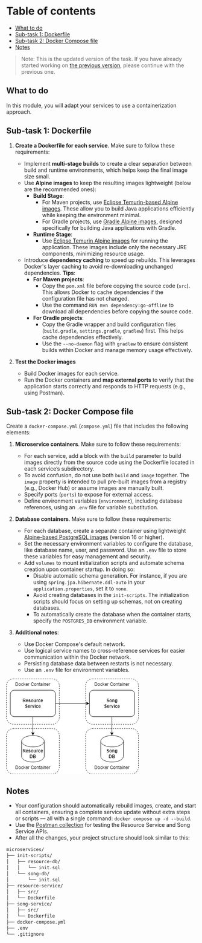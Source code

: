# Table of contents

- [What to do](#what-to-do)
- [Sub-task 1: Dockerfile](#sub-task-1-docker-images)
- [Sub-task 2: Docker Compose file](#sub-task-2-docker-compose-file)
- [Notes](#notes)

> Note: This is the updated version of the task. If you have already started working on [the previous version](README-deprecated.md), please continue with the previous one.

## What to do

In this module, you will adapt your services to use a containerization approach.

## Sub-task 1: Dockerfile

1. **Create a Dockerfile for each service**. Make sure to follow these requirements:

   - Implement **multi-stage builds** to create a clear separation between build and runtime environments, which helps keep the final image size small.
   - Use **Alpine images** to keep the resulting images lightweight (below are the recommended ones):
       - **Build Stage**:
           - For Maven projects, use [Eclipse Temurin-based Alpine images](https://hub.docker.com/_/maven/tags?name=eclipse-temurin-17-alpine). These allow you to build Java applications efficiently while keeping the environment minimal.
           - For Gradle projects, use [Gradle Alpine images](https://hub.docker.com/_/gradle/tags?name=jdk17-alpine), designed specifically for building Java applications with Gradle.
       - **Runtime Stage**:
           - Use [Eclipse Temurin Alpine images](https://hub.docker.com/_/eclipse-temurin/tags?name=17-jre-alpine) for running the application. These images include only the necessary JRE components, minimizing resource usage.
   - Introduce **dependency caching** to speed up rebuilds. This leverages Docker's layer caching to avoid re-downloading unchanged dependencies. **Tips**:
        - **For Maven projects**:
            - Copy the `pom.xml` file before copying the source code (`src`). This allows Docker to cache dependencies if the configuration file has not changed.
            - Use the command `RUN mvn dependency:go-offline` to download all dependencies before copying the source code.
        - **For Gradle projects**:
            - Copy the Gradle wrapper and build configuration files (`build.gradle`, `settings.gradle`, `gradlew`) first. This helps cache dependencies effectively.
            - Use the `--no-daemon` flag with `gradlew` to ensure consistent builds within Docker and manage memory usage effectively.

2. **Test the Docker images**

    - Build Docker images for each service.
    - Run the Docker containers and **map external ports** to verify that the application starts correctly and responds to HTTP requests (e.g., using Postman).

## Sub-task 2: Docker Compose file

Create a `docker-compose.yml` (`compose.yml`) file that includes the following elements:

1. **Microservice containers**. Make sure to follow these requirements:

    - For each service, add a block with the `build` parameter to build images directly from the source code using the Dockerfile located in each service’s subdirectory. 
    - To avoid confusion, do not use both `build` and `image` together. The `image` property is intended to pull pre-built images from a registry (e.g., Docker Hub) or assume images are manually built.
    - Specify ports (`ports`) to expose for external access.
    - Define environment variables (`environment`), including database references, using an `.env` file for variable substitution.

2. **Database containers**. Make sure to follow these requirements:

    - For each database, create a separate container using lightweight [Alpine-based PostgreSQL images](https://hub.docker.com/_/postgres/tags?name=17-alpine) (version 16 or higher).
    - Set the necessary environment variables to configure the database, like database name, user, and password. Use an `.env` file to store these variables for easy management and security.
    - Add `volumes` to mount initialization scripts and automate schema creation upon container startup. In doing so:
        - Disable automatic schema generation. For instance, if you are using `spring.jpa.hibernate.ddl-auto` in your `application.properties`, set it to `none`.
        - Avoid creating databases in the `init-scripts`. The initialization scripts should focus on setting up schemas, not on creating databases.
        - To automatically create the database when the container starts, specify the `POSTGRES_DB` environment variable.

3. **Additional notes**:
    - Use Docker Compose's default network.
    - Use logical service names to cross-reference services for easier communication within the Docker network.
    - Persisting database data between restarts is not necessary.
    - Use an `.env` file for environment variables.

![](images/containerization_overview.png)

## Notes

- Your configuration should automatically rebuild images, create, and start all containers, ensuring a complete service update without extra steps or scripts — all with a single command: `docker compose up -d --build`.
- Use the [Postman collection](../microservice_architecture_overview/api-tests/introduction_to_microservices.postman_collection.json) for testing the Resource Service and Song Service APIs.
- After all the changes, your project structure should look similar to this:

```
microservices/
├── init-scripts/
│   ├── resource-db/
│   │   └── init.sql
│   └── song-db/
│       └── init.sql
├── resource-service/
│   ├── src/
│   └── Dockerfile
├── song-service/
│   ├── src/
│   └── Dockerfile
├── docker-compose.yml
├── .env
└── .gitignore
```
